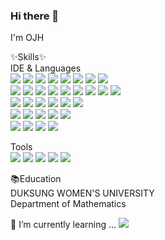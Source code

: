 ### Hi there 👋
I'm OJH

✨Skills✨</br>
IDE & Languages</br>
<img src="https://img.shields.io/badge/JAVA-007396?style=for-the-badge&logo=java&logoColor=white">
<img src="https://img.shields.io/badge/python-3776AB?style=for-the-badge&logo=python&logoColor=white">
<img src="https://img.shields.io/badge/Linux-FCC624?style=for-the-badge&logo=Linux&logoColor=white">
<img src="https://img.shields.io/badge/javaScript-F7DF1E?style=for-the-badge&logo=javaScript&logoColor=white">
<img src="https://img.shields.io/badge/jQuery-0769AD?style=for-the-badge&logo=jQuery&logoColor=white">
<img src="https://img.shields.io/badge/CSS3-1572B6?style=for-the-badge&logo=CSS3&logoColor=white">
<img src="https://img.shields.io/badge/JSON-000000?style=for-the-badge&logo=JSON&logoColor=white">
<img src="https://img.shields.io/badge/HTML5-E34F26?style=for-the-badge&logo=HTML5&logoColor=white"></br>
<img src="https://img.shields.io/badge/Spring-6DB33F?style=for-the-badge&logo=Spring&logoColor=white">
<img src="https://img.shields.io/badge/SpringBoot-6DB33F?style=for-the-badge&logo=SpringBoot&logoColor=white">
<img src="https://img.shields.io/badge/Apache Maven-C71A36?style=for-the-badge&logo=Apache Maven&logoColor=white">
<img src="https://img.shields.io/badge/Apache Tomcat-F8DC75?style=for-the-badge&logo=Apache Tomcat&logoColor=white">
<img src="https://img.shields.io/badge/Eclipse IDE-2C2255?style=for-the-badge&logo=Eclipse IDE&logoColor=white">
<img src="https://img.shields.io/badge/PyCharm-FF6F00?style=for-the-badge&logo=PyCharm&logoColor=white">
<img src="https://img.shields.io/badge/Django-092E20?style=for-the-badge&logo=Django&logoColor=white">
<img src="https://img.shields.io/badge/Android Studio-3DDC84?style=for-the-badge&logo=Android Studio&logoColor=white">
<img src="https://img.shields.io/badge/R-276DC3?style=for-the-badge&logo=R&logoColor=white"></br>
<img src="https://img.shields.io/badge/MySQL-4479A1?style=for-the-badge&logo=MySQL&logoColor=white">
<img src="https://img.shields.io/badge/SQLite-003B57?style=for-the-badge&logo=SQLite&logoColor=white">
<img src="https://img.shields.io/badge/MariaDB-003545?style=for-the-badge&logo=MariaDB&logoColor=white">
<img src="https://img.shields.io/badge/Oracle-F80000?style=for-the-badge&logo=Oracle&logoColor=white">
<img src="https://img.shields.io/badge/MongoDB-47A248?style=for-the-badge&logo=MongoDB&logoColor=white">
<img src="https://img.shields.io/badge/Gradle-02303A?style=for-the-badge&logo=Gradle&logoColor=white"></br>
<img src="https://img.shields.io/badge/Anaconda-44A833?style=for-the-badge&logo=Anaconda&logoColor=white">
<img src="https://img.shields.io/badge/Jupyter-F37626?style=for-the-badge&logo=Jupyter&logoColor=white">
<img src="https://img.shields.io/badge/Google Colab-F9AB00?style=for-the-badge&logo=Google Colab&logoColor=white">
<img src="https://img.shields.io/badge/Selenium-43B02A?style=for-the-badge&logo=Selenium&logoColor=white">
<img src="https://img.shields.io/badge/TensorFlow-000000?style=for-the-badge&logo=TensorFlow&logoColor=white"></br>
<img src="https://img.shields.io/badge/Amazon AWS-232F3E?style=for-the-badge&logo=Amazon AWS&logoColor=white">
<img src="https://img.shields.io/badge/Amazon S3-569A31?style=for-the-badge&logo=Amazon S3&logoColor=white">
<img src="https://img.shields.io/badge/Amazon RDS-527FFF?style=for-the-badge&logo=Amazon RDS&logoColor=white">
<img src="https://img.shields.io/badge/Amazon EC2-FF9900?style=for-the-badge&logo=Amazon EC2&logoColor=white">


Tools</br>
<img src="https://img.shields.io/badge/Git-F05032?style=for-the-badge&logo=Git&logoColor=white">
<img src="https://img.shields.io/badge/GitHub-181717?style=for-the-badge&logo=GitHub&logoColor=white">
<img src="https://img.shields.io/badge/Slack-4A154B?style=for-the-badge&logo=Slack&logoColor=white">
<img src="https://img.shields.io/badge/Notion-000000?style=for-the-badge&logo=Notion&logoColor=white">
<img src="https://img.shields.io/badge/Stack Overflow-F58025?style=for-the-badge&logo=Stack Overflow&logoColor=white">


:books:Education</br>
DUKSUNG WOMEN'S UNIVERSITY</br>
Department of Mathematics</br>

🌱 I’m currently learning ...
<img src="https://img.shields.io/badge/React-61DAFB?style=for-the-badge&logo=React&logoColor=white">
<!--
**jinhuioh/jinhuioh** is a ✨ _special_ ✨ repository because its `README.md` (this file) appears on your GitHub profile.

Here are some ideas to get you started:

- 🔭 I’m currently working on ...
- 🌱 I’m currently learning ...
- 👯 I’m looking to collaborate on ...
- 🤔 I’m looking for help with ...
- 💬 Ask me about ...
- 📫 How to reach me: ...
- 😄 Pronouns: ...
- ⚡ Fun fact: ...
-->
